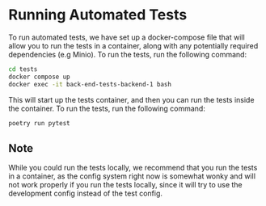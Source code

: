 # Running Automated Tests

To run automated tests, we have set up a docker-compose file that will allow you to run the tests in a container, along with any potentially required dependencies (e.g Minio). To run the tests, run the following command:

```bash
cd tests
docker compose up
docker exec -it back-end-tests-backend-1 bash
```

This will start up the tests container, and then you can run the tests inside the container. To run the tests, run the following command:

```bash
poetry run pytest
```

## Note

While you could run the tests locally, we recommend that you run the tests in a container, as the config system right now is somewhat wonky and will not work properly if you run the tests locally, since it will try to use the development config instead of the test config.
